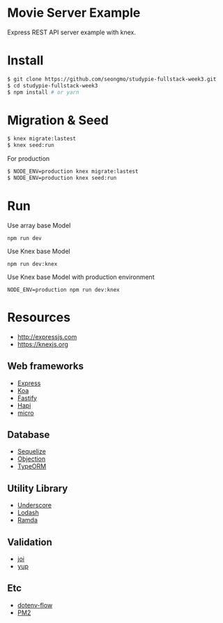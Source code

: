 # Movie Server Example

Express REST API server example with knex.



# Install

```bash
$ git clone https://github.com/seongmo/studypie-fullstack-week3.git
$ cd studypie-fullstack-week3
$ npm install # or yarn
```

# Migration & Seed

```bash
$ knex migrate:lastest
$ knex seed:run
```

For production 
```bash
$ NODE_ENV=production knex migrate:lastest
$ NODE_ENV=production knex seed:run
```

# Run

Use array base Model
```
npm run dev
```
Use Knex base Model
```
npm run dev:knex
```
Use Knex base Model with production environment
```
NODE_ENV=production npm run dev:knex
```

# Resources

* http://expressjs.com
* https://knexjs.org

## Web frameworks

* [Express](http://expressjs.com)
* [Koa](https://koajs.com)
* [Fastify](https://www.fastify.io)
* [Hapi](https://hapijs.com)
* [micro](https://github.com/zeit/micro)

## Database

* [Sequelize](http://docs.sequelizejs.com/)
* [Objection](https://vincit.github.io/objection.js/)
* [TypeORM](https://typeorm.io/)

## Utility Library

* [Underscore](https://underscorejs.org/)
* [Lodash](https://lodash.com/)
* [Ramda](https://ramdajs.com/)

## Validation

* [joi](https://github.com/hapijs/joi)
* [yup](https://github.com/jquense/yup)

## Etc

* [dotenv-flow](https://www.npmjs.com/package/dotenv-flow)
* [PM2](https://pm2.io/doc/en/runtime/overview/)
